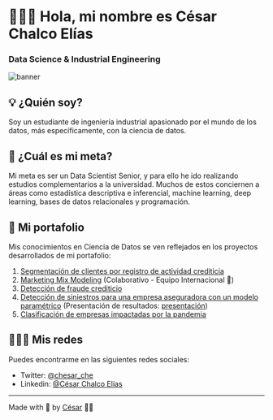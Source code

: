 # 👨🏻‍🔬 Hola, mi nombre es César Chalco Elías
### Data Science & Industrial Engineering

![banner](https://i.ibb.co/9Z28cN6/propuesta-de-banner.png)

## 💡 ¿Quién soy?
Soy un estudiante de ingeniería industrial apasionado por el mundo de los datos, más específicamente, con la ciencia de datos.

## 🎯 ¿Cuál es mi meta?
Mi meta es ser un Data Scientist Senior, y para ello he ido realizando estudios complementarios a la universidad. Muchos de estos conciernen a áreas como estadística descriptiva e inferencial, machine learning, deep learning, bases de datos relacionales y programación.

## 💼 Mi portafolio
Mis conocimientos en Ciencia de Datos se ven reflejados en los proyectos desarrollados de mi portafolio:

1. [Segmentación de clientes por registro de actividad crediticia](https://github.com/Chesar832/Credit-Cards-Clustering)
2. [Marketing Mix Modeling](https://github.com/Chesar832/Marketing-Mix-Modeling) (Colaborativo - Equipo Internacional 🤝) 
3. [Detección de fraude crediticio](https://github.com/Chesar832/Fraud_Detection_in_Python)
4. [Detección de siniestros para una empresa aseguradora con un modelo paramétrico](https://github.com/Chesar832/Deteccion-de-siniestros-con-modelo-parametrico) (Presentación de resultados: [presentación](https://view.genial.ly/6275ade2b2633400185b7c6f/presentation-parametric-model))
5. [Clasificación de empresas impactadas por la pandemia](https://github.com/Chesar832/Deteccion-de-empresas-impactadas-por-la-pandemia)


## 🙋🏻‍♂️ Mis redes
Puedes encontrarme en las siguientes redes sociales:

- Twitter: [@chesar_che](https://twitter.com/chesar_che)
- Linkedin: [@César Chalco Elías](https://www.linkedin.com/in/c%C3%A9sar-chalco-el%C3%ADas-759aa6199/)

--------------------------------------------------------------------

Made with 💙 by [César](https://github.com/Chesar832) 👨‍💻
